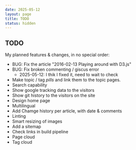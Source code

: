 ```yaml
---
date: 2025-05-12
layout: page
title: TODO
status: hidden
---
```


## TODO

My planned features & changes, in no special order:

- BUG: Fix the article "2016-02-13 Playing around with D3.js"
- BUG: Fix broken commenting / giscus error
  - 2025-05-12: I thik I fixed it, need to wait to check
- Make topic / tag _pills_ and link them to the topic pages.
- Search capability
- Show google tracking data to the visitors
- Show git history to the visitors on the site
- Design home page
- Multilingual
- Add Chamge history per article, with date & comments
- Linting
- Smart resizing of images
- Add a sitemap
- Check links in build pipeline
- Page cloud
- Tag cloud
